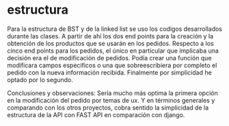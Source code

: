 # estructura
Para la estructura de BST y de la linked list se uso los codigos desarrollados durante las clases. A partir de ahí los dos end points para la creación y la obtención de los productos que se usarán en los pedidos. Respecto a los cinco end points para los pedidos, el único en particular que implicaba una decisión era el de modificación de pedidos. Podía crear una función que modificara campos especificos o una que sobreescribiera por completo el pedido con la nueva información recibida. Finalmente por simplicidad he optado por lo segundo.

Conclusiones y observaciones: Sería mucho más optima la primera opción en la modificación del pedido por temas de ux. Y en términos generales y comparando con los otros proyectos, cobra sentido la simplicidad de la estructura de la API con FAST API en comparación con django.
